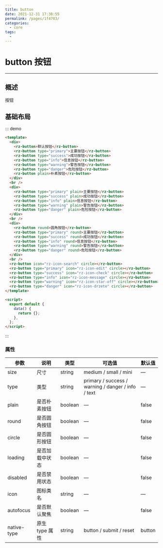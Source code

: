 ```yaml
---
title: button
date: 2021-12-31 17:38:55
permalink: /pages/1f4703/
categories:
  - core
tags:
  -
---
```


# button 按钮

---

## 概述

按钮

## 基础布局

::: demo

```html
<template>
  <div>
    <rz-button>默认按钮</rz-button>
    <rz-button type="primary">主要按钮</rz-button>
    <rz-button type="success">成功按钮</rz-button>
    <rz-button type="info">信息按钮</rz-button>
    <rz-button type="warning">警告按钮</rz-button>
    <rz-button type="danger">危险按钮</rz-button>
    <rz-button plain>朴素按钮</rz-button>
  </div>
  <br />
  <div>
    <rz-button type="primary" plain>主要按钮</rz-button>
    <rz-button type="success" plain>成功按钮</rz-button>
    <rz-button type="info" plain>信息按钮</rz-button>
    <rz-button type="warning" plain>警告按钮</rz-button>
    <rz-button type="danger" plain>危险按钮</rz-button>
  </div>
  <br />
  <div>
    <rz-button round>圆角按钮</rz-button>
    <rz-button type="primary" round>主要按钮</rz-button>
    <rz-button type="success" round>成功按钮</rz-button>
    <rz-button type="info" round>信息按钮</rz-button>
    <rz-button type="warning" round>警告按钮</rz-button>
    <rz-button type="danger" round>危险按钮</rz-button>
  </div>
  <br />
  <rz-button icon="rz-icon-search" circle></rz-button>
  <rz-button type="primary" icon="rz-icon-edit" circle></rz-button>
  <rz-button type="success" icon="rz-icon-check" circle></rz-button>
  <rz-button type="info" icon="rz-icon-message" circle></rz-button>
  <rz-button type="warning" icon="rz-icon-star-off" circle></rz-button>
  <rz-button type="danger" icon="rz-icon-drzete" circle></rz-button>
</template>

<script>
  export default {
    data() {
      return {};
    },
  };
</script>
```

:::

### 属性

| 参数        | 说明           | 类型    | 可选值                                             | 默认值 |
| ----------- | -------------- | ------- | -------------------------------------------------- | ------ |
| size        | 尺寸           | string  | medium / small / mini                              | —      |
| type        | 类型           | string  | primary / success / warning / danger / info / text | —      |
| plain       | 是否朴素按钮   | boolean | —                                                  | false  |
| round       | 是否圆角按钮   | boolean | —                                                  | false  |
| circle      | 是否圆形按钮   | boolean | —                                                  | false  |
| loading     | 是否加载中状态 | boolean | —                                                  | false  |
| disabled    | 是否禁用状态   | boolean | —                                                  | false  |
| icon        | 图标类名       | string  | —                                                  | —      |
| autofocus   | 是否默认聚焦   | boolean | —                                                  | false  |
| native-type | 原生 type 属性 | string  | button / submit / reset                            | button |

